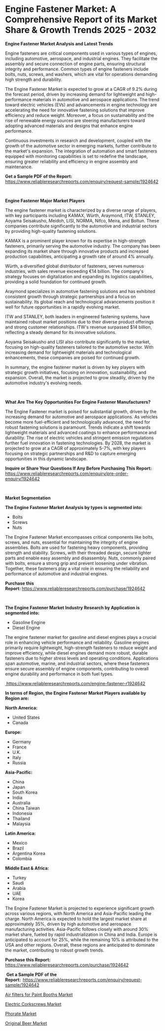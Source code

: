 <p><h1>Engine Fastener Market: A Comprehensive Report of its Market Share & Growth Trends 2025 - 2032</h1></p><p><strong>Engine Fastener Market Analysis and Latest Trends</strong></p>
<p><p>Engine fasteners are critical components used in various types of engines, including automotive, aerospace, and industrial engines. They facilitate the assembly and secure connection of engine parts, ensuring structural integrity and performance. Common types of engine fasteners include bolts, nuts, screws, and washers, which are vital for operations demanding high strength and durability.</p><p>The Engine Fastener Market is expected to grow at a CAGR of 9.2% during the forecast period, driven by increasing demand for lightweight and high-performance materials in automotive and aerospace applications. The trend toward electric vehicles (EVs) and advancements in engine technology are accelerating the need for innovative fastening solutions that improve efficiency and reduce weight. Moreover, a focus on sustainability and the rise of renewable energy sources are steering manufacturers toward adopting advanced materials and designs that enhance engine performance.</p><p>Continuous investments in research and development, coupled with the growth of the automotive sector in emerging markets, further contribute to the market's expansion. The integration of automation and smart fasteners equipped with monitoring capabilities is set to redefine the landscape, ensuring greater reliability and efficiency in engine assembly and maintenance.</p></p>
<p><strong>Get a Sample PDF of the Report:&nbsp;</strong> <a href="https://www.reliableresearchreports.com/enquiry/request-sample/1924642?utm_campaign=24&utm_medium=2&utm_source=Github&utm_content=ia&utm_term=14012025&utm_id=engine-fastener">https://www.reliableresearchreports.com/enquiry/request-sample/1924642</a></p>
<p>&nbsp;</p>
<p><strong>Engine Fastener Major Market Players</strong></p>
<p><p>The engine fastener market is characterized by a diverse range of players, with key participants including KAMAX, Würth, Araymond, ITW, STANLEY, Aoyama Seisakusho, Meidoh, LISI, NORMA, Nifco, Meira, and Boltun. These companies contribute significantly to the automotive and industrial sectors by providing high-quality fastening solutions.</p><p>KAMAX is a prominent player known for its expertise in high-strength fasteners, primarily serving the automotive industry. The company has been expanding its market share through innovative products and increased production capabilities, anticipating a growth rate of around 4% annually.</p><p>Würth, a diversified global distributor of fasteners, serves numerous industries, with sales revenue exceeding €14 billion. The company's strategy focuses on digitalization and expanding its logistics capabilities, providing a solid foundation for continued growth.</p><p>Araymond specializes in automotive fastening solutions and has exhibited consistent growth through strategic partnerships and a focus on sustainability. Its global reach and technological advancements position it well for future opportunities in a rapidly evolving market.</p><p>ITW and STANLEY, both leaders in engineered fastening systems, have maintained robust market positions due to their diverse product offerings and strong customer relationships. ITW's revenue surpassed $14 billion, reflecting a steady demand for its innovative solutions.</p><p>Aoyama Seisakusho and LISI also contribute significantly to the market, focusing on high-quality fasteners tailored to the automotive sector. With increasing demand for lightweight materials and technological enhancements, these companies are poised for continued growth.</p><p>In summary, the engine fastener market is driven by key players with strategic growth initiatives, focusing on innovation, sustainability, and expansion. Overall, the market is projected to grow steadily, driven by the automotive industry's evolving needs.</p></p>
<p>&nbsp;</p>
<p><strong>What Are The Key Opportunities For Engine Fastener Manufacturers?</strong></p>
<p><p>The Engine Fastener market is poised for substantial growth, driven by the increasing demand for automotive and aerospace applications. As vehicles become more fuel-efficient and technologically advanced, the need for robust fastening solutions is paramount. Trends indicate a shift towards lightweight materials and advanced coatings to enhance performance and durability. The rise of electric vehicles and stringent emission regulations further fuel innovation in fastening technologies. By 2028, the market is projected to grow at a CAGR of approximately 5-7%, with key players focusing on strategic partnerships and R&D to capture emerging opportunities in this dynamic landscape.</p></p>
<p><strong>Inquire or Share Your Questions If Any Before Purchasing This Report:</strong> <a href="https://www.reliableresearchreports.com/enquiry/pre-order-enquiry/1924642?utm_campaign=24&utm_medium=2&utm_source=Github&utm_content=ia&utm_term=14012025&utm_id=engine-fastener">https://www.reliableresearchreports.com/enquiry/pre-order-enquiry/1924642</a></p>
<p>&nbsp;</p>
<p><strong>Market Segmentation</strong></p>
<p><strong>The Engine Fastener Market Analysis by types is segmented into:</strong></p>
<p><ul><li>Bolts</li><li>Screws</li><li>Nuts</li></ul></p>
<p><p>The Engine Fastener Market encompasses critical components like bolts, screws, and nuts, essential for maintaining the integrity of engine assemblies. Bolts are used for fastening heavy components, providing strength and stability. Screws, with their threaded design, secure lighter parts and enable easy assembly and disassembly. Nuts, commonly paired with bolts, ensure a strong grip and prevent loosening under vibration. Together, these fasteners play a vital role in ensuring the reliability and performance of automotive and industrial engines.</p></p>
<p><strong>Purchase this Report:&nbsp;</strong><a href="https://www.reliableresearchreports.com/purchase/1924642?utm_campaign=24&utm_medium=2&utm_source=Github&utm_content=ia&utm_term=14012025&utm_id=engine-fastener">https://www.reliableresearchreports.com/purchase/1924642</a></p>
<p>&nbsp;</p>
<p><strong>The Engine Fastener Market Industry Research by Application is segmented into:</strong></p>
<p><ul><li>Gasoline Engine</li><li>Diesel Engine</li></ul></p>
<p><p>The engine fastener market for gasoline and diesel engines plays a crucial role in enhancing vehicle performance and reliability. Gasoline engines primarily require lightweight, high-strength fasteners to reduce weight and improve efficiency, while diesel engines demand more robust, durable fasteners due to higher stress levels and operating conditions. Applications span automotive, marine, and industrial sectors, where these fasteners ensure secure assembly of engine components, contributing to overall engine durability and performance in both fuel types.</p></p>
<p><a href="https://www.reliableresearchreports.com/engine-fastener-r1924642?utm_campaign=24&utm_medium=2&utm_source=Github&utm_content=ia&utm_term=14012025&utm_id=engine-fastener">&nbsp;https://www.reliableresearchreports.com/engine-fastener-r1924642</a></p>
<p><strong>In terms of Region, the Engine Fastener Market Players available by Region are:</strong></p>
<p>
    <p> <strong> North America: </strong>
        <ul>
            <li>United States</li>
            <li>Canada</li>
        </ul>
        </p> 
    <p> <strong> Europe: </strong>
        <ul>
            <li>Germany</li>
            <li>France</li>
            <li>U.K.</li>
            <li>Italy</li>
            <li>Russia</li>
        </ul>
        </p> 
    <p> <strong> Asia-Pacific: </strong>
        <ul>
            <li>China</li>
            <li>Japan</li>
            <li>South Korea</li>
            <li>India</li>
            <li>Australia</li>
            <li>China Taiwan</li>
            <li>Indonesia</li>
            <li>Thailand</li>
            <li>Malaysia</li>
        </ul>
        </p> 
    <p> <strong> Latin America: </strong>
        <ul>
            <li>Mexico</li>
            <li>Brazil</li>
            <li>Argentina Korea</li>
            <li>Colombia</li>
        </ul>
        </p> 
    <p> <strong> Middle East & Africa: </strong>
        <ul>
            <li>Turkey</li>
            <li>Saudi</li>
            <li>Arabia</li>
            <li>UAE</li>
            <li>Korea</li>
        </ul>
    </p>
    </p>
<p><p>The Engine Fastener Market is projected to experience significant growth across various regions, with North America and Asia-Pacific leading the charge. North America is expected to hold the largest market share at approximately 35%, driven by high automotive and aerospace manufacturing activities. Asia-Pacific follows closely with around 30% market share, fueled by rapid industrialization in China and India. Europe is anticipated to account for 25%, while the remaining 10% is attributed to the USA and other regions. Overall, these regions are anticipated to dominate the market, contributing to robust growth trends.</p></p>
<p><strong>Purchase this Report: </strong><a href="https://www.reliableresearchreports.com/purchase/1924642?utm_campaign=24&utm_medium=2&utm_source=Github&utm_content=ia&utm_term=14012025&utm_id=engine-fastener">https://www.reliableresearchreports.com/purchase/1924642</a></p>
<p>&nbsp;<strong>Get a Sample PDF of the Report:&nbsp;&nbsp;</strong><a href="https://www.reliableresearchreports.com/enquiry/request-sample/1924642?utm_campaign=24&utm_medium=2&utm_source=Github&utm_content=ia&utm_term=14012025&utm_id=engine-fastener">https://www.reliableresearchreports.com/enquiry/request-sample/1924642</a></p>
<p><strong></strong></p>
<p><p><a href="https://github.com/klindsey95/Market-Research-Report-List-1/blob/main/air-filters-for-paint-booths-market.md?utm_campaign=24&utm_medium=2&utm_source=Github&utm_content=ia&utm_term=14012025&utm_id=engine-fastener">Air filters for Paint Booths Market</a></p><p><a href="https://github.com/delindacallegari68/Market-Research-Report-List-1/blob/main/electric-corkscrews-market.md?utm_campaign=24&utm_medium=2&utm_source=Github&utm_content=ia&utm_term=14012025&utm_id=engine-fastener">Electric Corkscrews Market</a></p><p><a href="https://github.com/steidmindy199393/Market-Research-Report-List-1/blob/main/phorate-market.md?utm_campaign=24&utm_medium=2&utm_source=Github&utm_content=ia&utm_term=14012025&utm_id=engine-fastener">Phorate Market</a></p><p><a href="https://github.com/elizabethdagraca/Market-Research-Report-List-5/blob/main/original-beer-market.md?utm_campaign=24&utm_medium=2&utm_source=Github&utm_content=ia&utm_term=14012025&utm_id=engine-fastener">Original Beer Market</a></p></p>